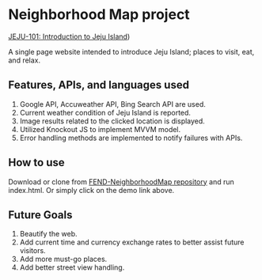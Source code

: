 # Neighborhood Map project

[JEJU-101: Introduction to Jeju Island](https://kwonjh90.github.io/FEND-NeighborhoodMap/))  

A single page website intended to introduce Jeju Island; places to visit, eat, and relax.

## Features, APIs, and languages used
1. Google API, Accuweather API, Bing Search API are used.  
2. Current weather condition of Jeju Island is reported.  
3. Image results related to the clicked location is displayed.
4. Utilized Knockout JS to implement MVVM model.  
4. Error handling methods are implemented to notify failures with APIs.  


## How to use

 Download or clone from [FEND-NeighborhoodMap repository](https://github.com/kwonjh90/FEND-NeighborhoodMap/) and run index.html. Or simply click on the demo link above.


## Future Goals
  1. Beautify the web.  
  2. Add current time and currency exchange rates to better assist future visitors.  
  3. Add more must-go places.  
  4. Add better street view handling.  
